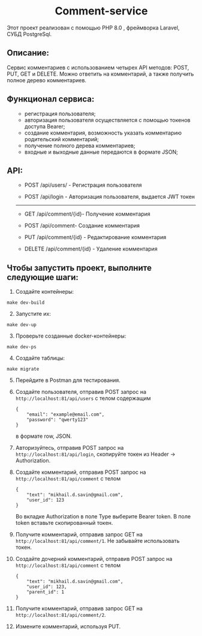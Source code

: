 <h1 align="center">Comment-service</h1>
  <p> Этот проект реализован с помощью PHP 8.0 , фреймворка Laravel, СУБД PostgreSql.
 <h2>Описание:</h2>
  <p> Сервис комментариев с использованием четырех API методов: POST, PUT, GET и DELETE. Можно ответить на комментарий, а также
получить полное дерево комментариев.</p>
<h2>Функционал сервиса:</h2>
<ul>

- регистрация пользователя;
- авторизация пользователя осуществляется с помощью токенов доступа Bearer;
- создание комментария, возможность указать комментарию родительский комментарий;
- получение полного дерева комментариев;  
- входные и выходные данные передаются в формате JSON;
</ul>

<h2>API:</h2>
<ul>
  

- POST /api/users/ - Регистрация пользователя 

- POST /api/login - Авторизация пользователя, выдается JWT токен  


 ___

- GET /api/comment/{id}- Получение комментария

- POST /api/comment- Создание комментария

- PUT /api/comment/{id} - Редактирование комментария

- DELETE /api/comment/{id} - Удаление комментария




</ul>

<h2> Чтобы запустить проект, выполните следующие шаги:</h2>

1. Создайте контейнеры:

```make dev-build```

2. Запустите их:

```make dev-up```

3. Проверьте созданные docker-контейнеры:

```make dev-ps```

4. Создайте таблицы:

```make migrate``` 

5. Перейдите в Postman для тестирования.

6. Создайте пользователя, отправив POST запрос на ```http://localhost:81/api/users``` с телом содержащим 
    ```
    {
        "email": "example@email.com",
        "password": "qwerty123"
    }
    ```
   в формате row, JSON. 

7. Авторизуйтесь, отправив POST запрос на ```http://localhost:81/api/login```, cкопируйте токен из Header -> Authorization. 

8. Создайте комментарий, отправив POST запрос на ```http://localhost:81/api/comment``` с телом 
    ```
    {
        "text": "mikhail.d.savin@gmail.com",
        "user_id": 123
    }
    ```
    Во вкладке Authorization в поле Type выберите Bearer token. В поле token вставьте скопированный токен. 
    
9. Получите комментарий, отправив запрос GET на ```http://localhost:81/api/comment/1```. Не забывайте использовать токен. 

10. Создайте дочерний комментарий, отправив POST запрос на ```http://localhost:81/api/comment``` с телом
    ```
    {
        "text": "mikhail.d.savin@gmail.com",
        "user_id": 123,
        "parent_id": 1
    }
    ```
11. Получите комментарий, отправив запрос GET на ```http://localhost:81/api/comment/2```.

12. Измените комментарий, используя PUT. 

